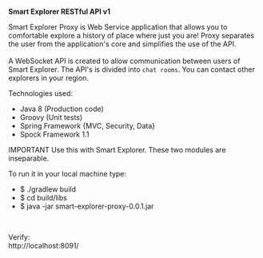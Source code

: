 **Smart Explorer RESTful API v1**

Smart Explorer Proxy is Web Service application that allows you to comfortable explore a history of place where just you are! Proxy separates the user from the application's core and simplifies the use of the API.
<br><br>
A WebSocket API is created to allow communication between users of Smart
 Explorer. The API's is divided into `chat rooms`. You can contact other explorers in your region.

Technologies used:
- Java 8 (Production code)
- Groovy (Unit tests)
- Spring Framework {MVC, Security, Data}
- Spock Framework 1.1


IMPORTANT
Use this with Smart Explorer. These two modules are inseparable. 

To run it in your local machine type:
<br>
- $ ./gradlew build
- $ cd build/libs
- $ java -jar smart-explorer-proxy-0.0.1.jar
<br>

Verify:
<br>
http://localhost:8091/
